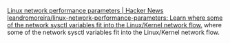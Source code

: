 
[Linux network performance parameters | Hacker News](https://news.ycombinator.com/item?id=37403799)
[leandromoreira/linux-network-performance-parameters: Learn where some of the network sysctl variables fit into the Linux/Kernel network flow.](https://github.com/leandromoreira/linux-network-performance-parameters)
where some of the network sysctl variables fit into the Linux/Kernel network flow.
